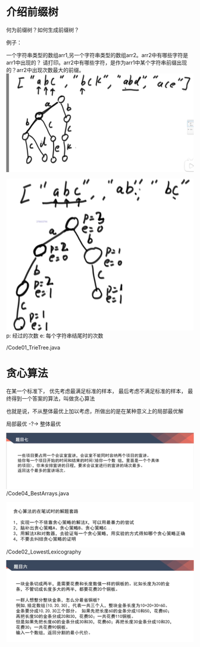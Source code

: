 # 介绍前缀树

何为前缀树？如何生成前缀树？

例子：

一个字符串类型的数组arr1,另一个字符串类型的数组arr2。arr2中有哪些字符是arr1中出现的？
请打印。arr2中有哪些字符，是作为arr1中某个字符串前缀出现的？arr2中出现次数最大的前缀。
![前缀树](image.png)

![前缀树 节点信息](image-1.png)
p: 经过的次数
e: 每个字符串结尾时的次数  

/Code01_TrieTree.java

# 贪心算法

在某一个标准下， 优先考虑最满足标准的样本， 最后考虑不满足标准的样本， 最终得到一个答案的算法，叫做贪心算法

也就是说，不从整体最优上加以考虑，所做出的是在某种意义上的局部最优解

局部最优 -?-> 整体最优

![Alt text](image-2.png)
/Code04_BestArrays.java

![Alt text](image-3.png)
/Code02_LowestLexicography

![Alt text](image-4.png)